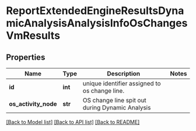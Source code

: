 # ReportExtendedEngineResultsDynamicAnalysisAnalysisInfoOsChangesVmResults

## Properties
Name | Type | Description | Notes
------------ | ------------- | ------------- | -------------
**id** | **int** | unique identifier assigned to os change line. | 
**os_activity_node** | **str** | OS change line spit out during Dynamic Analysis | 

[[Back to Model list]](../README.md#documentation-for-models) [[Back to API list]](../README.md#documentation-for-api-endpoints) [[Back to README]](../README.md)


